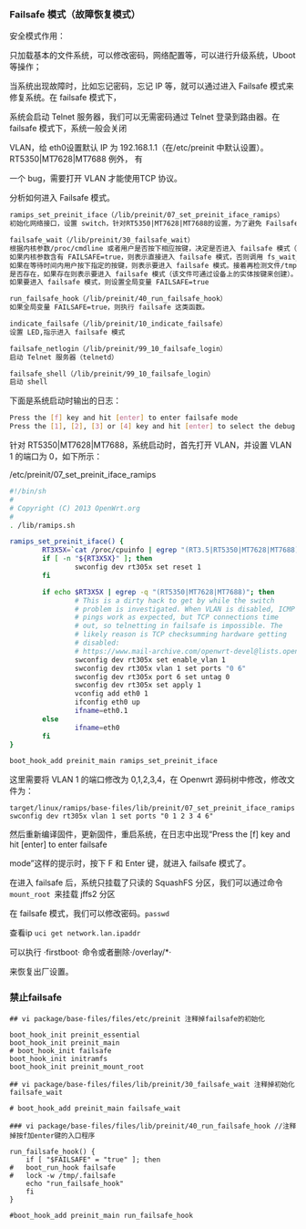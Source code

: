 ### Failsafe 模式（故障恢复模式）

安全模式作用：

只加载基本的文件系统，可以修改密码，网络配置等，可以进行升级系统，Uboot等操作；

当系统出现故障时，比如忘记密码，忘记 IP 等，就可以通过进入 Failsafe 模式来修复系统。在 failsafe 模式下，

系统会启动 Telnet 服务器，我们可以无需密码通过 Telnet 登录到路由器。在 failsafe 模式下，系统一般会关闭 

VLAN，给 eth0设置默认 IP 为 192.168.1.1（在/etc/preinit 中默认设置）。RT5350|MT7628|MT7688 例外， 有

一个 bug，需要打开 VLAN 才能使用TCP 协议。 

分析如何进入 Failsafe 模式。

```txt
ramips_set_preinit_iface（/lib/preinit/07_set_preinit_iface_ramips）
初始化网络接口，设置 switch，针对RT5350|MT7628|MT7688的设置，为了避免 Failsafe 模式 TCP 连接超时。

failsafe_wait（/lib/preinit/30_failsafe_wait）
根据内核参数/proc/cmdline 或者用户是否按下相应按键，决定是否进入 failsafe 模式（故障恢复模式）。
如果内核参数含有 FAILSAFE=true，则表示直接进入 failsafe 模式，否则调用 fs_wait_for_key 等待用户终端按键（默认为’F’+Enter），等待时间为 fs_failsafe_wait_timeout（在/etc/preinit 中设置,默认为 2s）
如果在等待时间内用户按下指定的按键，则表示要进入 failsafe 模式。接着再检测文件/tmp/failsafe_button 
是否存在，如果存在则表示要进入 failsafe 模式（该文件可通过设备上的实体按键来创建）。
如果要进入 failsafe 模式，则设置全局变量 FAILSAFE=true

run_failsafe_hook（/lib/preinit/40_run_failsafe_hook）
如果全局变量 FAILSAFE=true，则执行 failsafe 这类函数。

indicate_failsafe（/lib/preinit/10_indicate_failsafe）
设置 LED,指示进入 failsafe 模式

failsafe_netlogin（/lib/preinit/99_10_failsafe_login）
启动 Telnet 服务器（telnetd）

failsafe_shell（/lib/preinit/99_10_failsafe_login）
启动 shell
```

下面是系统启动时输出的日志：

```bash
Press the [f] key and hit [enter] to enter failsafe mode
Press the [1], [2], [3] or [4] key and hit [enter] to select the debug level
```

针对 RT5350|MT7628|MT7688，系统启动时，首先打开 VLAN，并设置 VLAN 1 的端口为 0，如下所示： 

/etc/preinit/07_set_preinit_iface_ramips

```bash
#!/bin/sh
#
# Copyright (C) 2013 OpenWrt.org
#
. /lib/ramips.sh

ramips_set_preinit_iface() {
        RT3X5X=`cat /proc/cpuinfo | egrep "(RT3.5|RT5350|MT7628|MT7688)"`
        if [ -n "${RT3X5X}" ]; then
                swconfig dev rt305x set reset 1
        fi

        if echo $RT3X5X | egrep -q "(RT5350|MT7628|MT7688)"; then
                # This is a dirty hack to get by while the switch
                # problem is investigated. When VLAN is disabled, ICMP
                # pings work as expected, but TCP connections time
                # out, so telnetting in failsafe is impossible. The
                # likely reason is TCP checksumming hardware getting
                # disabled:
                # https://www.mail-archive.com/openwrt-devel@lists.openwrt.org/msg19870.html
                swconfig dev rt305x set enable_vlan 1
                swconfig dev rt305x vlan 1 set ports "0 6"
                swconfig dev rt305x port 6 set untag 0
                swconfig dev rt305x set apply 1
                vconfig add eth0 1
                ifconfig eth0 up
                ifname=eth0.1
        else
                ifname=eth0
        fi
}

boot_hook_add preinit_main ramips_set_preinit_iface
```

这里需要将 VLAN 1 的端口修改为 0,1,2,3,4，在 Openwrt 源码树中修改，修改文件为：

`target/linux/ramips/base-files/lib/preinit/07_set_preinit_iface_ramips`
`swconfig dev rt305x vlan 1 set ports "0 1 2 3 4 6"`

然后重新编译固件，更新固件，重启系统，在日志中出现“Press the [f] key and hit [enter] to enter failsafe 

mode”这样的提示时，按下 F 和 Enter 键，就进入 failsafe 模式了。

在进入 failsafe 后，系统只挂载了只读的 SquashFS 分区，我们可以通过命令 `mount_root `来挂载 jffs2 分区 

在 failsafe 模式，我们可以修改密码。`passwd`

查看ip `uci get network.lan.ipaddr`

可以执行 ·firstboot· 命令或者删除·/overlay/*·

来恢复出厂设置。 



### 禁止failsafe

```shell
## vi package/base-files/files/etc/preinit 注释掉failsafe的初始化

boot_hook_init preinit_essential
boot_hook_init preinit_main
# boot_hook_init failsafe
boot_hook_init initramfs
boot_hook_init preinit_mount_root
```



```shell
## vi package/base-files/files/lib/preinit/30_failsafe_wait 注释掉初始化failsafe_wait

# boot_hook_add preinit_main failsafe_wait
```



```shell
### vi package/base-files/files/lib/preinit/40_run_failsafe_hook //注释掉按f加enter键的入口程序

run_failsafe_hook() {
    if [ "$FAILSAFE" = "true" ]; then
#	boot_run_hook failsafe
#	lock -w /tmp/.failsafe
	echo "run_failsafe_hook"
    fi
}

#boot_hook_add preinit_main run_failsafe_hook
```



